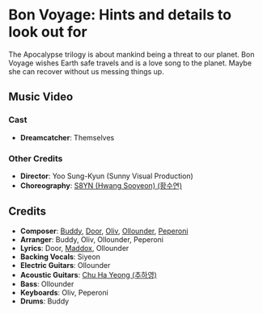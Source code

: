# Bon Voyage: Hints and details to look out for

The Apocalypse trilogy is about mankind being a threat to our planet.
Bon Voyage wishes Earth safe travels and is a love song to the planet.
Maybe she can recover without us messing things up.

## Music Video

### Cast

* **Dreamcatcher**: Themselves

### Other Credits

* **Director**: Yoo Sung-Kyun (Sunny Visual Production)
* **Choreography**: [S8YN (Hwang Sooyeon) (황수연)](https://kpop.fandom.com/wiki/Hwang_Sooyeon)

## Credits

* **Composer**: [Buddy](https://www.discogs.com/artist/11137934-Buddy-41), [Door](https://www.discogs.com/artist/7653288-Door-2), [Oliv](https://www.discogs.com/artist/11137955-Oliv-14), [Ollounder](https://www.discogs.com/artist/6450665-Ollounder), [Peperoni](https://www.discogs.com/artist/11137949-Peperoni-3)
* **Arranger**: Buddy, Oliv, Ollounder, Peperoni
* **Lyrics**: Door, [Maddox](https://www.discogs.com/artist/11137943-Maddox-13), Ollounder
* **Backing Vocals**: Siyeon
* **Electric Guitars**: Ollounder
* **Acoustic Guitars**: [Chu Ha Yeong (추하영)](https://www.discogs.com/artist/8101215-%EC%B6%94%ED%95%98%EC%98%81)
* **Bass**: Ollounder
* **Keyboards**: Oliv, Peperoni
* **Drums**: Buddy
